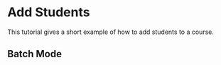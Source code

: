 # Add Students

This tutorial gives a short example of how to add students to a course.

## Batch Mode

